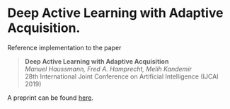 # Deep Active Learning with Adaptive Acquisition.

Reference implementation to the paper
> **Deep Active Learning with Adaptive Acquisition**  
> *Manuel Haussmann, Fred A. Hamprecht, Melih Kandemir*  
> 28th International Joint Conference on Artificial Intelligence (IJCAI 2019)  

A preprint can be found [here](https://arxiv.org/abs/1906.11471).
